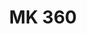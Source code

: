 ---
order: 3
title: "MK 360"
image: "assets/images/2014/05/Michael-Kors-360Thumbnail.jpg"
link: "http://www.mobilenowgroup.com/work/mk360/"
support: "universal"
category: "retail_sort"
---